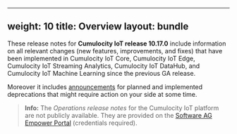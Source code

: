 
---
weight: 10
title: Overview
layout: bundle
---

These release notes for **Cumulocity IoT release 10.17.0** include information on all relevant changes (new features, improvements, and fixes) that have been implemented in Cumulocity IoT Core, Cumulocity IoT Edge, Cumulocity IoT Streaming Analytics, Cumulocity IoT DataHub, and Cumulocity IoT Machine Learning since the previous GA release.

Moreover it includes [announcements](/release-10-17-0/announcements-10-17-0/) for planned and implemented deprecations that might require action on your side at some time.

>**Info:** The *Operations release notes* for the Cumulocity IoT platform are not publicly available. They are provided on the [Software AG Empower Portal](https://documentation.softwareag.com/) (credentials required).
